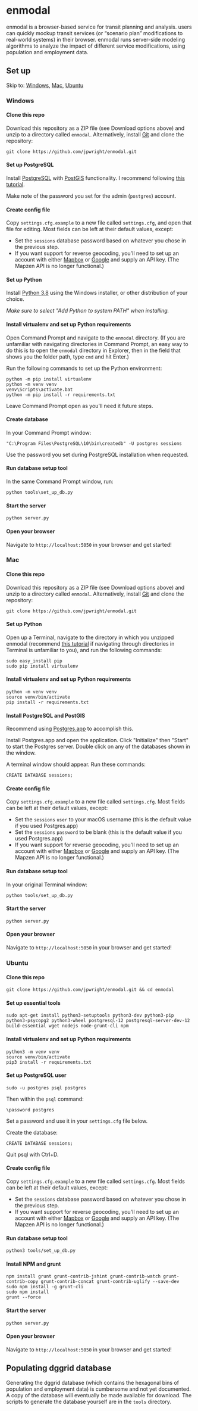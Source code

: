 # enmodal

enmodal is a browser-based service for transit planning and analysis. users can quickly mockup transit services (or “scenario plan” modifications to real-world systems) in their browser. enmodal runs server-side modeling algorithms to analyze the impact of different service modifications, using population and employment data.

## Set up

Skip to: [Windows](#windows), [Mac](#mac), [Ubuntu](#ubuntu)

### Windows

#### Clone this repo

Download this repository as a ZIP file (see Download options above) and unzip to a directory called `enmodal`. Alternatively, install [Git](https://git-scm.com/) and clone the repository:

    git clone https://github.com/jpwright/enmodal.git

#### Set up PostgreSQL

Install [PostgreSQL](https://www.postgresql.org) with [PostGIS](http://postgis.net/windows_downloads/) functionality. I recommend following [this tutorial](www.bostongis.com/PrinterFriendly.aspx?content_name=postgis_tut01).

Make note of the password you set for the admin (`postgres`) account.

#### Create config file

Copy `settings.cfg.example` to a new file called `settings.cfg`, and open that file for editing. Most fields can be left at their default values, except:

- Set the `sessions` database password based on whatever you chose in the previous step.
- If you want support for reverse geocoding, you'll need to set up an account with either [Mapbox](https://www.mapbox.com/developers/) or [Google](https://developers.google.com/maps/documentation/javascript/get-api-key) and supply an API key. (The Mapzen API is no longer functional.)

#### Set up Python

Install [Python 3.8](https://www.python.org/) using the Windows installer, or other distribution of your choice.

*Make sure to select "Add Python to system PATH" when installing.*

#### Install virtualenv and set up Python requirements

Open Command Prompt and navigate to the `enmodal` directory. (If you are unfamiliar with navigating directories in Command Prompt, an easy way to do this is to open the `enmodal` directory in Explorer, then in the field that shows you the folder path, type `cmd` and hit Enter.)

Run the following commands to set up the Python environment:

    python -m pip install virtualenv
    python -m venv venv
    venv\Scripts\activate.bat
    python -m pip install -r requirements.txt

Leave Command Prompt open as you'll need it future steps.

#### Create database

In your Command Prompt window:

    "C:\Program Files\PostgreSQL\10\bin\createdb" -U postgres sessions

Use the password you set during PostgreSQL installation when requested.

#### Run database setup tool

In the same Command Prompt window, run:

    python tools\set_up_db.py

#### Start the server

    python server.py

#### Open your browser

Navigate to `http://localhost:5050` in your browser and get started!

### Mac

#### Clone this repo

Download this repository as a ZIP file (see Download options above) and unzip to a directory called `enmodal`. Alternatively, install [Git](https://git-scm.com/) and clone the repository:

    git clone https://github.com/jpwright/enmodal.git
    
#### Set up Python

Open up a Terminal, navigate to the directory in which you unzipped enmodal (recommend [this tutorial](https://learn.co/lessons/bash-navigation-osx) if navigating through directories in Terminal is unfamiliar to you), and run the following commands:

    sudo easy_install pip
    sudo pip install virtualenv
    
#### Install virtualenv and set up Python requirements

    python -m venv venv
    source venv/bin/activate
    pip install -r requirements.txt

#### Install PostgreSQL and PostGIS

Recommend using [Postgres.app](http://postgresapp.com/) to accomplish this.

Install Postgres.app and open the application. Click "Initialize" then "Start" to start the Postgres server. Double click on any of the databases shown in the window.

A terminal window should appear. Run these commands:

    CREATE DATABASE sessions;

#### Create config file

Copy `settings.cfg.example` to a new file called `settings.cfg`. Most fields can be left at their default values, except:

- Set the `sessions` `user` to your macOS username (this is the default value if you used Postgres.app)
- Set the `sessions` `password` to be blank (this is the default value if you used Postgres.app)
- If you want support for reverse geocoding, you'll need to set up an account with either [Mapbox](https://www.mapbox.com/developers/) or [Google](https://developers.google.com/maps/documentation/javascript/get-api-key) and supply an API key. (The Mapzen API is no longer functional.)

#### Run database setup tool

In your original Terminal window:

    python tools/set_up_db.py

#### Start the server

    python server.py

#### Open your browser

Navigate to `http://localhost:5050` in your browser and get started!

### Ubuntu

#### Clone this repo

    git clone https://github.com/jpwright/enmodal.git && cd enmodal
    
#### Set up essential tools

    sudo apt-get install python3-setuptools python3-dev python3-pip python3-psycopg2 python3-wheel postgresql-12 postgresql-server-dev-12 build-essential wget nodejs node-grunt-cli npm
    
#### Install virtualenv and set up Python requirements

    python3 -m venv venv
    source venv/bin/activate
    pip3 install -r requirements.txt

#### Set up PostgreSQL user

    sudo -u postgres psql postgres

Then within the `psql` command:

    \password postgres

Set a password and use it in your `settings.cfg` file below.

Create the database:

    CREATE DATABASE sessions;

Quit psql with Ctrl+D.

#### Create config file

Copy `settings.cfg.example` to a new file called `settings.cfg`. Most fields can be left at their default values, except:

- Set the `sessions` database password based on whatever you chose in the previous step.
- If you want support for reverse geocoding, you'll need to set up an account with either [Mapbox](https://www.mapbox.com/developers/) or [Google](https://developers.google.com/maps/documentation/javascript/get-api-key) and supply an API key. (The Mapzen API is no longer functional.)

#### Run database setup tool

    python3 tools/set_up_db.py

#### Install NPM and grunt

    npm install grunt grunt-contrib-jshint grunt-contrib-watch grunt-contrib-copy grunt-contrib-concat grunt-contrib-uglify --save-dev
    sudo npm install -g grunt-cli
    sudo npm install
    grunt --force

#### Start the server

    python server.py

#### Open your browser

Navigate to `http://localhost:5050` in your browser and get started!

## Populating dggrid database

Generating the dggrid database (which contains the hexagonal bins of population and employment data) is cumbersome and not yet documented. A copy of the database will eventually be made available for download. The scripts to generate the database yourself are in the `tools` directory.